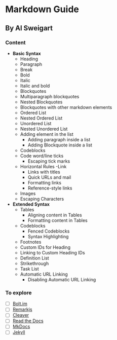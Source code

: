 Markdown Guide
==

By Al Sweigart
--

### Content

- **Basic Syntax**
    - Heading
    - Paragraph
    - Break
    - Bold
    - Italic
    - Italic and bold
    - Blockquotes
    - Multiparagraph blockquotes
    - Nested Blockquotes
    - Blockquotes with other markdown elements
    - Ordered List
    - Nested Ordered List
    - Unordered List
    - Nested Unordered List
    - Adding element in the list
        - Adding paragraph inside a list
        - Adding Blockquote inside a list
    - Codeblocks
    - Code word/line ticks
        - Escaping tick marks
    - Horizontal Rules
    -Link
        - Links with titles
        - Quick URLs and mail
        - Formatting links
        - Reference-style links
    - Images
    - Escaping Characters
- **Extended Syntax**
    - Tables
        - Aligning content in Tables
        - Formatting content in Tables
    - Codeblocks
        - Fenced Codeblocks
        - Syntax Highlighting
    - Footnotes
    - Custom IDs for Heading
    - Linking to Custom Heading IDs
    - Definition List
    - Strikethrough
    - Task List
    - Automatic URL Linking
        - Disabling Automatic URL Linking

### To explore
- [ ] [Bolt.im][1]
- [ ] [Remarkjs][2]
- [ ] [Cleaver][3]
- [ ] [Read the Docs][4]
- [ ] [MkDocs][5]
- [ ] [Jekyll][6]

[1]: https://blot.im/about "A blogging platform with no interface"
[2]: https://remarkjs.com/ "Simple, in-browser, Markdown-driven slideshow tool"
[3]: http://jdan.github.io/cleaver/ "30-second slideshows for hackers"
[4]: https://readthedocs.org/ "Create, host, and browse documentation"
[5]: https://www.mkdocs.org/ "A fast, simple and downright gorgeous static site generator"
[6]: http://jekyllrb.com/ "Transform your plain text into static websites and blogs"
